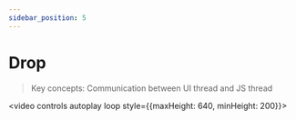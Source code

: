 ```yaml
---
sidebar_position: 5
---
```


# Drop

> Key concepts: Communication between UI thread and JS thread

<video controls autoplay loop style={{maxHeight: 640, minHeight: 200}}>

  <source src="https://user-images.githubusercontent.com/80724668/187310893-69f28b75-c18a-4944-a3b8-3d3629536152.mov" />
</video>
